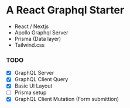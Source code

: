 # A React Graphql Starter

- React / Nextjs
- Apollo Graphql Server
- Prisma (Data layer)
- Tailwind.css

### TODO
- [x] GraphQL Server
- [x] GraphQL Client Query
- [x] Basic UI Layout
- [ ] Prisma setup
- [x] GraphQL Client Mutation (Form submittion)